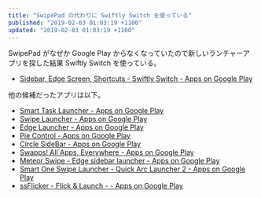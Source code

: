 ```yaml
---
title: "SwipePad の代わりに Swiftly Switch を使っている"
published: "2019-02-03 01:03:19 +1100"
updated: "2019-02-03 01:03:19 +1100"
---
```


SwipePad がなぜか Google Play からなくなっていたので新しいランチャーアプリを探した結果 Swiftly Switch を使っている。  

- [Sidebar, Edge Screen, Shortcuts - Swiftly Switch - Apps on Google Play](https://play.google.com/store/apps/details?id=org.de_studio.recentappswitcher.trial)

他の候補だったアプリは以下。

- [Smart Task Launcher - Apps on Google Play](https://play.google.com/store/apps/details?id=jp.jskt.launcher)
- [Swipe Launcher - Apps on Google Play](https://play.google.com/store/apps/details?id=com.amapps.launcher)
- [Edge Launcher - Apps on Google Play](https://play.google.com/store/apps/details?id=com.reactivstudios.android.edge.free)
- [Pie Control - Apps on Google Play](https://play.google.com/store/apps/details?id=jun.ace.piecontrol)
- [Circle SideBar - Apps on Google Play](https://play.google.com/store/apps/details?id=com.zeeshan.circlesidebar)
- [Swapps! All Apps, Everywhere - Apps on Google Play](https://play.google.com/store/apps/details?id=com.schiztech.swapps)
- [Meteor Swipe - Edge sidebar launcher - Apps on Google Play](https://play.google.com/store/apps/details?id=com.fb.glovebox)
- [Smart One Swipe Launcher - Quick Arc Launcher 2 - Apps on Google Play](https://play.google.com/store/apps/details?id=com.keice.quicklauncher4)
- [ssFlicker - Flick & Launch - - Apps on Google Play](https://play.google.com/store/apps/details?id=com.ssmomonga.ssflicker)

